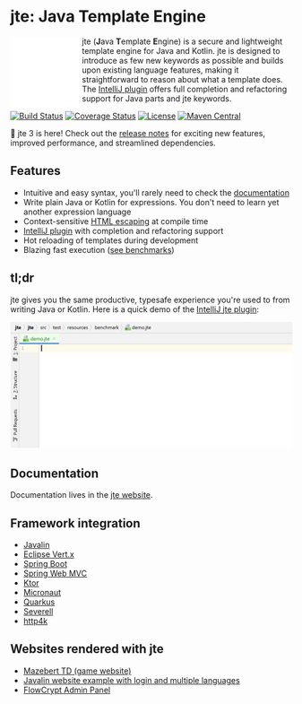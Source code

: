 # jte: Java Template Engine

<img align="left" alt="jte" src="docs/jte.svg" width="128">jte (**J**ava **T**emplate **E**ngine) is a secure and lightweight template engine for Java and Kotlin. jte is designed to introduce as few new keywords as possible and builds upon existing language features, making it straightforward to reason about what a template does. The [IntelliJ plugin][intellij-plugin] offers full completion and refactoring support for Java parts and jte keywords.

[![Build Status](https://github.com/casid/jte/workflows/Test%20all%20JDKs%20on%20all%20OSes/badge.svg)](https://github.com/casid/jte/actions)
[![Coverage Status](https://codecov.io/gh/casid/jte/branch/main/graph/badge.svg)](https://codecov.io/gh/casid/jte)
[![License](https://img.shields.io/badge/license-Apache%202.0-blue.svg)](https://raw.githubusercontent.com/casid/jte/master/LICENSE)
[![Maven Central](https://img.shields.io/maven-central/v/gg.jte/jte.svg)](https://mvnrepository.com/artifact/gg.jte/jte)

🚀 jte 3 is here! Check out the [release notes](https://github.com/casid/jte/releases/tag/3.0.0) for exciting new features, improved performance, and streamlined dependencies.

## Features

- Intuitive and easy syntax, you'll rarely need to check the [documentation](https://jte.gg/)
- Write plain Java or Kotlin for expressions. You don't need to learn yet another expression language
- Context-sensitive [HTML escaping](https://jte.gg/html-rendering/#html-escaping) at compile time
- [IntelliJ plugin][intellij-plugin] with completion and refactoring support
- Hot reloading of templates during development
- Blazing fast execution ([see benchmarks](https://jte.gg/#performance))

## tl;dr

jte gives you the same productive, typesafe experience you're used to from writing Java or Kotlin. Here is a quick demo of the [IntelliJ jte plugin][intellij-plugin]:

![jte plugin in IntelliJ](docs/jte-intellij.gif)

## Documentation

Documentation lives in the [jte website](https://jte.gg/).

## Framework integration

- [Javalin](https://javalin.io/tutorials/jte)
- [Eclipse Vert.x](https://github.com/vert-x3/vertx-web/tree/master/vertx-template-engines/vertx-web-templ-jte)
- [Spring Boot](https://github.com/casid/jte-spring-boot-demo)
- [Spring Web MVC](https://github.com/izogfif/demo-spring-jte)
- [Ktor](https://ktor.io/docs/jte.html)
- [Micronaut](https://micronaut-projects.github.io/micronaut-views/latest/guide/#jte)
- [Quarkus](https://github.com/renannprado/quarkus-jte-extension/)
- [Severell](https://github.com/severell/severell-jte-plugin)
- [http4k](https://www.http4k.org/guide/reference/templating)

## Websites rendered with jte

- [Mazebert TD (game website)](https://mazebert.com)
- [Javalin website example with login and multiple languages](https://github.com/casid/jte-javalin-tutorial)
- [FlowCrypt Admin Panel](https://flowcrypt.com/docs/technical/enterprise-admin-panel/usage/ui-overview.html)

[intellij-plugin]: https://plugins.jetbrains.com/plugin/14521-jte "IntelliJ jte Plugin"
[template-benchmark]: https://github.com/casid/template-benchmark/ "Template Benchmarks"
[maven-central]: http://mvnrepository.com/artifact/gg.jte/jte "jte in Maven Central"
